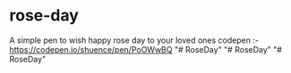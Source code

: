 # rose-day

A simple pen to wish happy rose day to your loved ones 
codepen :- https://codepen.io/shuence/pen/PoOWwBQ
"# RoseDay" 
"# RoseDay" 
"# RoseDay" 
